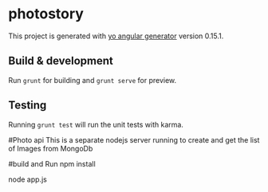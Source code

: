 # photostory

This project is generated with [yo angular generator](https://github.com/yeoman/generator-angular)
version 0.15.1.

## Build & development

Run `grunt` for building and `grunt serve` for preview.

## Testing

Running `grunt test` will run the unit tests with karma.


#Photo api
 This is a separate nodejs server running to create and get the list of Images
 from MongoDb

#build and Run
  npm install

  node app.js
